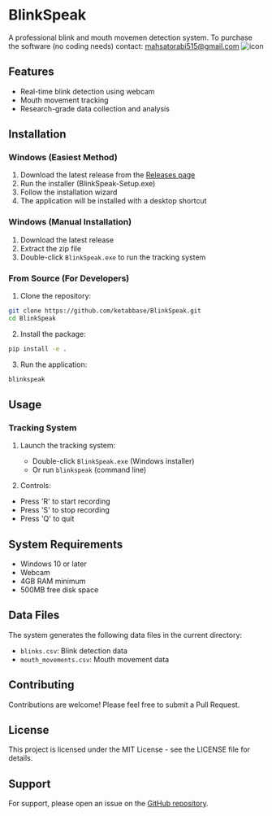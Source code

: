 # BlinkSpeak

A professional blink and mouth movemen detection system.
To purchase the software (no coding needs) contact: mahsatorabi515@gmail.com
![icon](https://github.com/user-attachments/assets/655d4376-3219-45ae-984d-fcee827244e3)


## Features

- Real-time blink detection using webcam
- Mouth movement tracking
- Research-grade data collection and analysis

## Installation

### Windows (Easiest Method)

1. Download the latest release from the [Releases page](https://github.com/ketabbase/BlinkSpeak)
2. Run the installer (BlinkSpeak-Setup.exe)
3. Follow the installation wizard
4. The application will be installed with a desktop shortcut

### Windows (Manual Installation)

1. Download the latest release
2. Extract the zip file
3. Double-click `BlinkSpeak.exe` to run the tracking system

### From Source (For Developers)

1. Clone the repository:
```bash
git clone https://github.com/ketabbase/BlinkSpeak.git
cd BlinkSpeak
```

2. Install the package:
```bash
pip install -e .
```

3. Run the application:
```bash
blinkspeak
```

## Usage

### Tracking System

1. Launch the tracking system:
   - Double-click `BlinkSpeak.exe` (Windows installer)
   - Or run `blinkspeak` (command line)

2. Controls:
- Press 'R' to start recording
- Press 'S' to stop recording
- Press 'Q' to quit

## System Requirements

- Windows 10 or later
- Webcam
- 4GB RAM minimum
- 500MB free disk space

## Data Files

The system generates the following data files in the current directory:
- `blinks.csv`: Blink detection data
- `mouth_movements.csv`: Mouth movement data

## Contributing

Contributions are welcome! Please feel free to submit a Pull Request.

## License

This project is licensed under the MIT License - see the LICENSE file for details.

## Support

For support, please open an issue on the [GitHub repository](https://github.com/ketabbase/BlinkSpeak/issues). 

